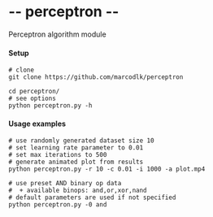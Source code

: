 # -- perceptron -- 
Perceptron algorithm module

#### Setup
```
# clone
git clone https://github.com/marcodlk/perceptron

cd perceptron/
# see options
python perceptron.py -h
```

#### Usage examples
```
# use randomly generated dataset size 10
# set learning rate parameter to 0.01
# set max iterations to 500
# generate animated plot from results
python perceptron.py -r 10 -c 0.01 -i 1000 -a plot.mp4

# use preset AND binary op data
#  + available binops: and,or,xor,nand
# default parameters are used if not specified
python perceptron.py -0 and
```

